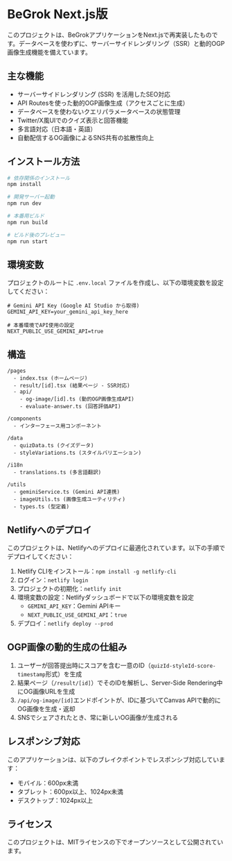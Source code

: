 # BeGrok Next.js版

このプロジェクトは、BeGrokアプリケーションをNext.jsで再実装したものです。データベースを使わずに、サーバーサイドレンダリング（SSR）と動的OGP画像生成機能を備えています。

## 主な機能

- サーバーサイドレンダリング (SSR) を活用したSEO対応
- API Routesを使った動的OGP画像生成（アクセスごとに生成）
- データベースを使わないクエリパラメータベースの状態管理
- Twitter/X風UIでのクイズ表示と回答機能
- 多言語対応（日本語・英語）
- 自動配信するOG画像によるSNS共有の拡散性向上

## インストール方法

```bash
# 依存関係のインストール
npm install

# 開発サーバー起動
npm run dev

# 本番用ビルド
npm run build

# ビルド後のプレビュー
npm run start
```

## 環境変数

プロジェクトのルートに `.env.local` ファイルを作成し、以下の環境変数を設定してください：

```
# Gemini API Key (Google AI Studio から取得)
GEMINI_API_KEY=your_gemini_api_key_here

# 本番環境でAPI使用の設定
NEXT_PUBLIC_USE_GEMINI_API=true
```

## 構造

```
/pages
  - index.tsx (ホームページ)
  - result/[id].tsx (結果ページ - SSR対応)
  - api/
    - og-image/[id].ts (動的OGP画像生成API)
    - evaluate-answer.ts (回答評価API)

/components
  - インターフェース用コンポーネント

/data
  - quizData.ts (クイズデータ)
  - styleVariations.ts (スタイルバリエーション)

/i18n
  - translations.ts (多言語翻訳)

/utils
  - geminiService.ts (Gemini API連携)
  - imageUtils.ts (画像生成ユーティリティ)
  - types.ts (型定義)
```

## Netlifyへのデプロイ

このプロジェクトは、Netlifyへのデプロイに最適化されています。以下の手順でデプロイしてください：

1. Netlify CLIをインストール：`npm install -g netlify-cli`
2. ログイン：`netlify login`
3. プロジェクトの初期化：`netlify init`
4. 環境変数の設定：Netlifyダッシュボードで以下の環境変数を設定
   - `GEMINI_API_KEY`：Gemini APIキー
   - `NEXT_PUBLIC_USE_GEMINI_API`：`true`
5. デプロイ：`netlify deploy --prod`

## OGP画像の動的生成の仕組み

1. ユーザーが回答提出時にスコアを含む一意のID（`quizId-styleId-score-timestamp`形式）を生成
2. 結果ページ（`/result/[id]`）でそのIDを解析し、Server-Side Rendering中にOG画像URLを生成
3. `/api/og-image/[id]`エンドポイントが、IDに基づいてCanvas APIで動的にOG画像を生成・返却
4. SNSでシェアされたとき、常に新しいOG画像が生成される

## レスポンシブ対応

このアプリケーションは、以下のブレイクポイントでレスポンシブ対応しています：

- モバイル：600px未満
- タブレット：600px以上、1024px未満
- デスクトップ：1024px以上

## ライセンス

このプロジェクトは、MITライセンスの下でオープンソースとして公開されています。